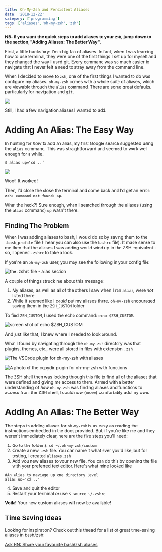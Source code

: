 ```yaml
---
title: Oh-My-Zsh and Persistent Aliases
date: '2018-12-22'
category: ['programming']
tags: ['aliases','oh-my-zsh','zsh']
---
```


**NB: If you want the quick steps to add aliases to your `zsh`, jump down to the section, "Adding Aliases: The Better Way".**

First, a little backstory: I’m a big fan of aliases. In fact, when I was learning how to use terminal, they were one of the first things I set up for myself and they changed the way I used git. Every command was so much easier to navigate that I never felt a need to stray away from the command line.

When I decided to move to `zsh`, one of the first things I wanted to do was configure my aliases. `oh-my-zsh` comes with a whole suite of aliases, which are viewable through the `alias` command. There are some great defaults, particularly for navigation and `git`.

![](./shot1.png)

Still, I had a few navigation aliases I wanted to add.

# Adding An Alias: The Easy Way

In hunting for *how* to add an alias, my first Google search suggested using the `alias` command. This was straightforward and seemed to work well enough for a while.

`$ alias up=‘cd ..’`

![](./shot2.png)

Woot! It worked!

Then, I’d close the close the terminal and come back and I’d get an error: `zsh: command not found: up`.

What the heck?! Sure enough, when I searched through the aliases (using the `alias` command) `up` wasn't there.

## Finding The Problem
When I was adding aliases to bash, I would do so by saving them to the `.bash_profile` file (I hear you can also use the `bashrc` file). It made sense to me then that the aliases I was adding would wind up in the ZSH equivalent - so, I opened `.zshrc` to take a look.

If you're an `oh-my-zsh` user, you may see the following in your config file:

![the .zshrc file - alias section](./shot3.png)

A couple of things struck me about this message:
  1. My aliases, as well as all of the others I saw when I ran `alias`, were *not* listed there
  2. While it seemed like I *could* put my aliases there, `oh-my-zsh` encouraged saving them in the `ZSH_CUSTOM` folder

To find `ZSH_CUSTOM`, I used the echo command: `echo $ZSH_CUSTOM`.

![screen shot of echo $ZSH_CUSTOM](./shot4.png)

And just like that, I knew where I needed to look around.

What I found by navigating through the `oh-my-zsh` directory was that plugins, themes, etc., were all stored in files with extension `.zsh`.

![The VSCode plugin for oh-my-zsh with aliases](./shot5.png)

![A photo of the copydir plugin for oh-my-zsh with functions](./shot6.png)

The ZSH shell then was looking through this file to find all of the aliases that were defined and giving me access to them. Armed with a better understanding of *how* `oh-my-zsh` was finding aliases and functions to access from the ZSH shell, I could now (more) comfortably add my own.

# Adding An Alias: The Better Way

The steps to adding aliases for `oh-my-zsh` is as easy as reading the instructions embedded in the docs provided. But, if you're like me and they weren't immediately clear, here are the five steps you'll need:

  1. Go to the folder `$ cd ~/.oh-my-zsh/custom`
  2. Create a new `.zsh` file. You can name it what ever you'd like, but for testing, I created `aliases.zsh`
  3. Add you new aliases to your new file. You can do this by opening the file with your preferred text editor. Here's what mine looked like

```shell-session
#An alias to naviage up one directory level
alias up='cd ..'
```
  4. Save and quit the editor
  5. Restart your terminal *or* use `$ source ~/.zshrc`

**Voila!** Your new custom aliases will now be available!

## Time Saving Ideas

Looking for inspiration? Check out this thread for a list of great time-saving aliases in bash/zsh:

[Ask HN: Share your favourite bash/zsh aliases](https://news.ycombinator.com/item?id=9869231)